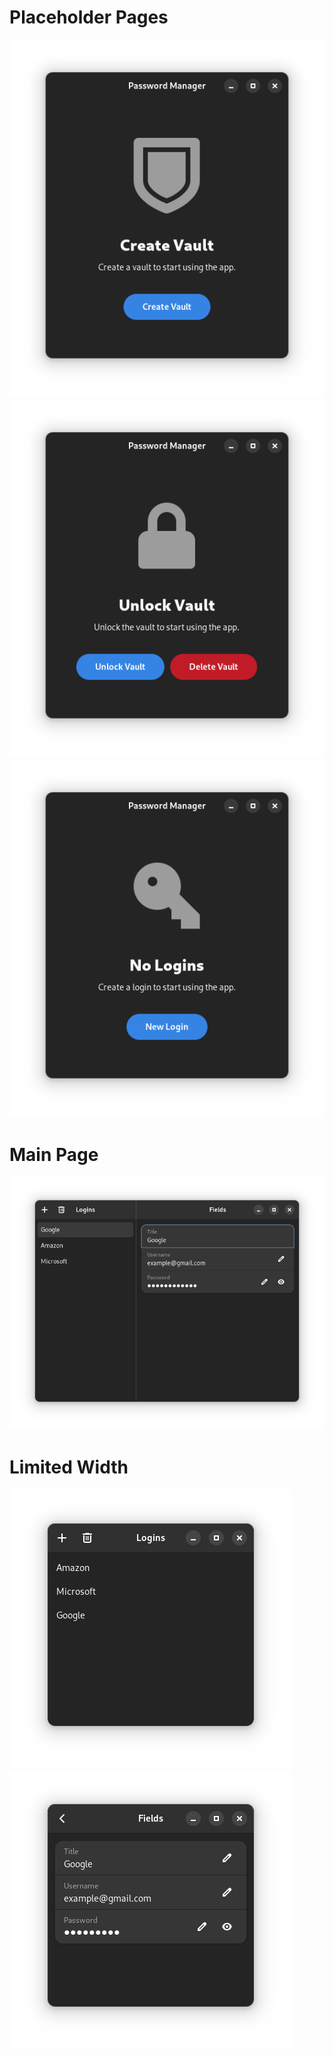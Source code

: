 # Placeholder Pages
![](./images/1.png)
![](./images/2.png)
![](./images/3.png)

# Main Page
![](./images/4.png)

# Limited Width
![](./images/5.png)
![](./images/6.png)